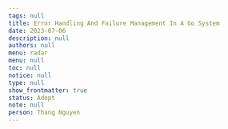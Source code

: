 ```yaml
---
tags: null
title: Error Handling And Failure Management In A Go System
date: 2023-07-06
description: null
authors: null
menu: radar
menu: null
toc: null
notice: null
type: null
show_frontmatter: true
status: Adopt
note: null
person: Thang Nguyen
---
```


